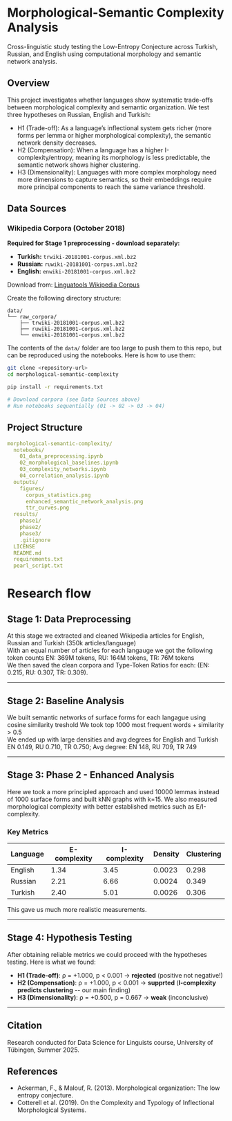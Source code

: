 # Morphological-Semantic Complexity Analysis

Cross-linguistic study testing the Low-Entropy Conjecture across Turkish, Russian, and English using computational morphology and semantic network analysis.

## Overview

This project investigates whether languages show systematic trade-offs between morphological complexity and semantic organization. We test three hypotheses on Russian, English and Turkish:

- H1 (Trade-off): As a language’s inflectional system gets richer (more forms per lemma or higher morphological complexity), the semantic network density decreases.
- H2 (Compensation): When a language has a higher I-complexity/entropy, meaning its morphology is less predictable, the semantic network shows higher clustering.
- H3 (Dimensionality): Languages with more complex morphology need more dimensions to capture semantics, so their embeddings require more principal components to reach the same variance threshold.

## Data Sources

### Wikipedia Corpora (October 2018)
**Required for Stage 1 preprocessing - download separately:**

- **Turkish:** `trwiki-20181001-corpus.xml.bz2` 
- **Russian:** `ruwiki-20181001-corpus.xml.bz2`
- **English:** `enwiki-20181001-corpus.xml.bz2`

Download from: [Linguatools Wikipedia Corpus](https://linguatools.org/tools/corpora/wikipedia-monolingual-corpora/)

Create the following directory structure:
```
data/
└── raw_corpora/
    ├── trwiki-20181001-corpus.xml.bz2
    ├── ruwiki-20181001-corpus.xml.bz2
    └── enwiki-20181001-corpus.xml.bz2
```
The contents of the `data/` folder are too large to push them to this repo, but can be reproduced using the notebooks. 
Here is how to use them:

```bash
git clone <repository-url>
cd morphological-semantic-complexity

pip install -r requirements.txt

# Download corpora (see Data Sources above)
# Run notebooks sequentially (01 -> 02 -> 03 -> 04)
```

## Project Structure

```yaml
morphological-semantic-complexity/
  notebooks/
    01_data_preprocessing.ipynb
    02_morphological_baselines.ipynb
    03_complexity_networks.ipynb
    04_correlation_analysis.ipynb
  outputs/
    figures/
      corpus_statistics.png
      enhanced_semantic_network_analysis.png
      ttr_curves.png
  results/
    phase1/
    phase2/
    phase3/
    .gitignore
  LICENSE
  README.md
  requirements.txt
  pearl_script.txt
```

# Research flow

## Stage 1: Data Preprocessing
At this stage we extracted and cleaned Wikipedia articles for English, Russian and Turkish (350k articles/language)  
With an equal number of articles for each langauge we got the following token counts EN: 369M tokens, RU: 164M tokens, TR: 76M tokens  
We then saved the clean corpora and Type-Token Ratios for each: (EN: 0.215, RU: 0.307, TR: 0.309).

---

## Stage 2: Baseline Analysis
We built semantic networks of surface forms for each langague using cosine similarity treshold
We took top 1000 most frequent words + similarity > 0.5  
We ended up with large densities and avg degrees for English and Turkish EN 0.149, RU 0.710, TR 0.750; Avg degree: EN 148, RU 709, TR 749  

---

## Stage 3: Phase 2 - Enhanced Analysis
Here we took a more principled approach and used 10000 lemmas instead of 1000 surface forms and built kNN graphs with k=15. We also measured morphological complexity with better established metrics such as E/I-complexity.

### Key Metrics
| Language | E-complexity | I-complexity | Density | Clustering |
|----------|-------------|--------------|---------|------------|
| English  | 1.34        | 3.45         | 0.0023  | 0.298      |
| Russian  | 2.21        | 6.66         | 0.0024  | 0.349      |
| Turkish  | 2.40        | 5.01         | 0.0026  | 0.306      |

This gave us much more realistic measurements.

---

## Stage 4: Hypothesis Testing
After obtaining reliable metrics we could proceed with the hypotheses testing. Here is what we found:

- **H1 (Trade-off)**: ρ = +1.000, p < 0.001 -> **rejected** (positive not negative!)
- **H2 (Compensation)**: ρ = +1.000, p < 0.001 -> **supprted** (**I-complexity predicts clustering** -- our main finding)
- **H3 (Dimensionality)**: ρ = +0.500, p = 0.667 -> **weak** (inconclusive)

---

## Citation
Research conducted for Data Science for Linguists course, University of Tübingen, Summer 2025.

## References
* Ackerman, F., & Malouf, R. (2013). Morphological organization: The low entropy conjecture.
* Cotterell et al. (2019). On the Complexity and Typology of Inflectional Morphological Systems.
